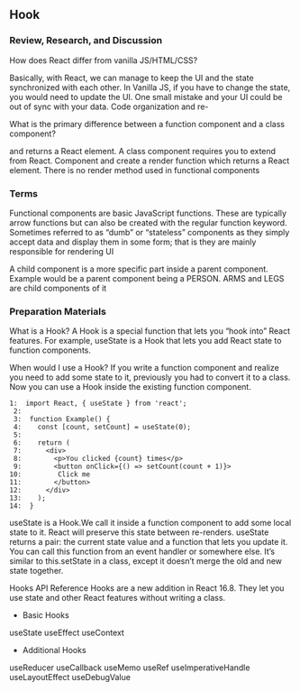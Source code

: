 ## Hook

### Review, Research, and Discussion

How does React differ from vanilla JS/HTML/CSS?

Basically, with React, we can manage to keep the UI and the state synchronized with each other. In Vanilla JS, if you have to change the state, you would need to update the UI. One small mistake and your UI could be out of sync with your data. Code organization and re-

What is the primary difference between a function component and a class component?

 and returns a React element. A class component requires you to extend from React. Component and create a render function which returns a React element. There is no render method used in functional components
 
 ### Terms
 
Functional components are basic JavaScript functions. These are typically arrow functions but can also be created with the regular function keyword. Sometimes referred to as “dumb” or “stateless” components as they simply accept data and display them in some form; that is they are mainly responsible for rendering UI


A child component is a more specific part inside a parent component. Example would be a parent component being a PERSON. ARMS and LEGS are child components of it

### Preparation Materials

What is a Hook? A Hook is a special function that lets you “hook into” React features. For example, useState is a Hook that lets you add React state to function components.

When would I use a Hook? If you write a function component and realize you need to add some state to it, previously you had to convert it to a class. Now you can use a Hook inside the existing function component.

```
1:  import React, { useState } from 'react';
 2:
 3:  function Example() {
 4:    const [count, setCount] = useState(0);
 5:
 6:    return (
 7:      <div>
 8:        <p>You clicked {count} times</p>
 9:        <button onClick={() => setCount(count + 1)}>
10:         Click me
11:        </button>
12:      </div>
13:    );
14:  }
```
useState is a Hook.We call it inside a function component to add some local state to it. React will preserve this state between re-renders. useState returns a pair: the current state value and a function that lets you update it. You can call this function from an event handler or somewhere else. It’s similar to this.setState in a class, except it doesn’t merge the old and new state together.

Hooks API Reference
Hooks are a new addition in React 16.8. They let you use state and other React features without writing a class.

- Basic Hooks

useState
useEffect
useContext

- Additional Hooks

useReducer
useCallback
useMemo
useRef
useImperativeHandle
useLayoutEffect
useDebugValue



